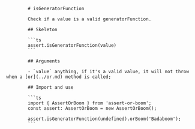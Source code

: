             # isGeneratorFunction

            Check if a value is a valid generatorFunction.

            ## Skeleton

            ```ts
            assert.isGeneratorFunction(value)
            ```

            ## Arguments

            - `value` anything, if it's a valid value, it will not throw when a [or](../or.md) method is called;

            ## Import and use

            ```ts
            import { AssertOrBoom } from 'assert-or-boom';
            const assert: AssertOrBoom = new AssertOrBoom();

            assert.isGeneratorFunction(undefined).orBoom('Badaboom');
            ```
